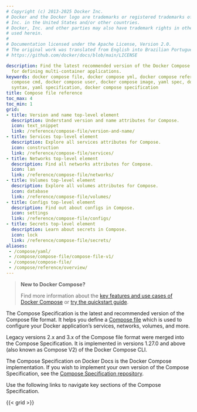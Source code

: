 ```yaml
---
# Copyright (c) 2013-2025 Docker Inc.
# Docker and the Docker logo are trademarks or registered trademarks of Docker,
# Inc. in the United States and/or other countries.
# Docker, Inc. and other parties may also have trademark rights in other terms
# used herein.
#
# Documentation licensed under the Apache License, Version 2.0.
# The original work was translated from English into Brazilian Portuguese.
# https://github.com/docker/docs/blob/main/LICENSE

description: Find the latest recommended version of the Docker Compose file format
  for defining multi-container applications.
keywords: docker compose file, docker compose yml, docker compose reference, docker
  compose cmd, docker compose user, docker compose image, yaml spec, docker compose
  syntax, yaml specification, docker compose specification
title: Compose file reference
toc_max: 4
toc_min: 1
grid:
- title: Version and name top-level element
  description: Understand version and name attributes for Compose.
  icon: text_snippet
  link: /reference/compose-file/version-and-name/
- title: Services top-level element
  description: Explore all services attributes for Compose.
  icon: construction
  link: /reference/compose-file/services/
- title: Networks top-level element
  description: Find all networks attributes for Compose.
  icon: lan
  link: /reference/compose-file/networks/
- title: Volumes top-level element
  description: Explore all volumes attributes for Compose.
  icon: database
  link: /reference/compose-file/volumes/
- title: Configs top-level element
  description: Find out about configs in Compose.
  icon: settings
  link: /reference/compose-file/configs/
- title: Secrets top-level element
  description: Learn about secrets in Compose.
  icon: lock
  link: /reference/compose-file/secrets/
aliases:
 - /compose/yaml/
 - /compose/compose-file/compose-file-v1/
 - /compose/compose-file/
 - /compose/reference/overview/
---
```

>**New to Docker Compose?**
>
> Find more information about the [key features and use cases of Docker Compose](/manuals/compose/intro/features-uses.md) or [try the quickstart guide](/manuals/compose/gettingstarted.md).

The Compose Specification is the latest and recommended version of the Compose file format. It helps you define a [Compose file](/manuals/compose/intro/compose-application-model.md) which is used to configure your Docker application’s services, networks, volumes, and more.

Legacy versions 2.x and 3.x of the Compose file format were merged into the Compose Specification. It is implemented in versions 1.27.0 and above (also known as Compose V2) of the Docker Compose CLI.

The Compose Specification on Docker Docs is the Docker Compose implementation. If you wish to implement your own version of the Compose Specification, see the [Compose Specification repository](https://github.com/compose-spec/compose-spec).

Use the following links to navigate key sections of the Compose Specification.

{{< grid >}}
